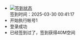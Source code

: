 - [![签到状态](https://github.com/womade/Cloud189-Actions/actions/workflows/main.yml/badge.svg?branch=main)](https://github.com/womade/Cloud189-Actions/actions/workflows/main.yml) <br> 签到时间：2025-03-30 00:41:17
- 开始执行帐号1
- 登录成功
- 已经签到过了，签到获得40M空间

